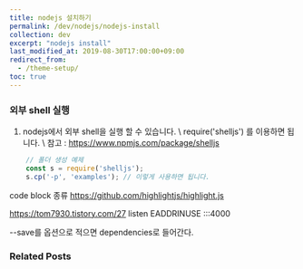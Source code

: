 ```yaml
---
title: nodejs 설치하기
permalink: /dev/nodejs/nodejs-install
collection: dev
excerpt: "nodejs install"
last_modified_at: 2019-08-30T17:00:00+09:00
redirect_from:
  - /theme-setup/
toc: true
---
```


### 외부 shell 실행
1. nodejs에서 외부 shell을 실행 할 수 있습니다. \\
   require('shelljs')  를 이용하면 됩니다. \\
   참고 : https://www.npmjs.com/package/shelljs

```js
    // 폴더 생성 예제
    const s = require('shelljs');
    s.cp('-p', 'examples'); // 이렇게 사용하면 됩니다.
```

code block 종류
https://github.com/highlightjs/highlight.js



https://tom7930.tistory.com/27
listen EADDRINUSE :::4000





--save를 옵션으로 적으면 dependencies로 들어간다.


### Related Posts





